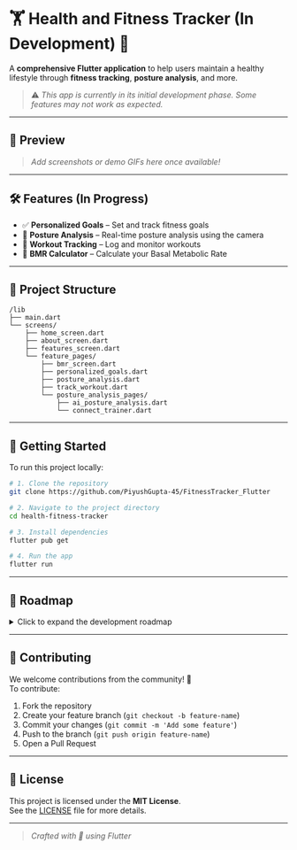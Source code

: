# 🏋️ Health and Fitness Tracker (In Development) 🚧

A **comprehensive Flutter application** to help users maintain a healthy lifestyle through **fitness tracking**, **posture analysis**, and more.  
> ⚠️ _This app is currently in its initial development phase. Some features may not work as expected._

---

## 📱 Preview

> _Add screenshots or demo GIFs here once available!_

---

## 🛠️ Features (In Progress)

- ✅ **Personalized Goals** – Set and track fitness goals  
- 📸 **Posture Analysis** – Real-time posture analysis using the camera  
- 🏃 **Workout Tracking** – Log and monitor workouts  
- 🔢 **BMR Calculator** – Calculate your Basal Metabolic Rate  

---

## 📂 Project Structure

```text
/lib
├── main.dart
└── screens/
    ├── home_screen.dart
    ├── about_screen.dart
    ├── features_screen.dart
    └── feature_pages/
        ├── bmr_screen.dart
        ├── personalized_goals.dart
        ├── posture_analysis.dart
        ├── track_workout.dart
        └── posture_analysis_pages/
            ├── ai_posture_analysis.dart
            └── connect_trainer.dart
```

---

## 🚀 Getting Started

To run this project locally:

```bash
# 1. Clone the repository
git clone https://github.com/PiyushGupta-45/FitnessTracker_Flutter

# 2. Navigate to the project directory
cd health-fitness-tracker

# 3. Install dependencies
flutter pub get

# 4. Run the app
flutter run
```

---

## 📅 Roadmap

<details>
<summary>Click to expand the development roadmap</summary>

- [ ] Complete BMR calculator  
- [ ] Integrate real-time posture analysis using ML  
- [ ] Add personalized goal setting & tracking  
- [ ] Workout routine planner & logger  
- [ ] UI/UX polishing  
- [ ] Firebase integration for user data  
- [ ] Testing and deployment  

</details>

---

## 🤝 Contributing

We welcome contributions from the community! 💬  
To contribute:

1. Fork the repository  
2. Create your feature branch (`git checkout -b feature-name`)  
3. Commit your changes (`git commit -m 'Add some feature'`)  
4. Push to the branch (`git push origin feature-name`)  
5. Open a Pull Request  

---

## 📄 License

This project is licensed under the **MIT License**.  
See the [LICENSE](LICENSE) file for more details.

---

> _Crafted with 💙 using Flutter_
